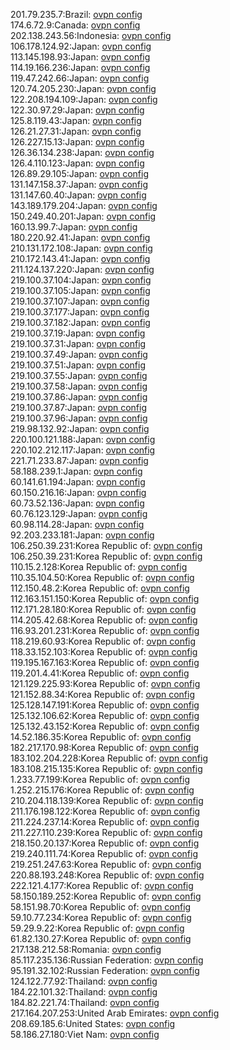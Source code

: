 201.79.235.7:Brazil: [ovpn config](vpn/201_79_235_7.ovpn)  
174.6.72.9:Canada: [ovpn config](vpn/174_6_72_9.ovpn)  
202.138.243.56:Indonesia: [ovpn config](vpn/202_138_243_56.ovpn)  
106.178.124.92:Japan: [ovpn config](vpn/106_178_124_92.ovpn)  
113.145.198.93:Japan: [ovpn config](vpn/113_145_198_93.ovpn)  
114.19.166.236:Japan: [ovpn config](vpn/114_19_166_236.ovpn)  
119.47.242.66:Japan: [ovpn config](vpn/119_47_242_66.ovpn)  
120.74.205.230:Japan: [ovpn config](vpn/120_74_205_230.ovpn)  
122.208.194.109:Japan: [ovpn config](vpn/122_208_194_109.ovpn)  
122.30.97.29:Japan: [ovpn config](vpn/122_30_97_29.ovpn)  
125.8.119.43:Japan: [ovpn config](vpn/125_8_119_43.ovpn)  
126.21.27.31:Japan: [ovpn config](vpn/126_21_27_31.ovpn)  
126.227.15.13:Japan: [ovpn config](vpn/126_227_15_13.ovpn)  
126.36.134.238:Japan: [ovpn config](vpn/126_36_134_238.ovpn)  
126.4.110.123:Japan: [ovpn config](vpn/126_4_110_123.ovpn)  
126.89.29.105:Japan: [ovpn config](vpn/126_89_29_105.ovpn)  
131.147.158.37:Japan: [ovpn config](vpn/131_147_158_37.ovpn)  
131.147.60.40:Japan: [ovpn config](vpn/131_147_60_40.ovpn)  
143.189.179.204:Japan: [ovpn config](vpn/143_189_179_204.ovpn)  
150.249.40.201:Japan: [ovpn config](vpn/150_249_40_201.ovpn)  
160.13.99.7:Japan: [ovpn config](vpn/160_13_99_7.ovpn)  
180.220.92.41:Japan: [ovpn config](vpn/180_220_92_41.ovpn)  
210.131.172.108:Japan: [ovpn config](vpn/210_131_172_108.ovpn)  
210.172.143.41:Japan: [ovpn config](vpn/210_172_143_41.ovpn)  
211.124.137.220:Japan: [ovpn config](vpn/211_124_137_220.ovpn)  
219.100.37.104:Japan: [ovpn config](vpn/219_100_37_104.ovpn)  
219.100.37.105:Japan: [ovpn config](vpn/219_100_37_105.ovpn)  
219.100.37.107:Japan: [ovpn config](vpn/219_100_37_107.ovpn)  
219.100.37.177:Japan: [ovpn config](vpn/219_100_37_177.ovpn)  
219.100.37.182:Japan: [ovpn config](vpn/219_100_37_182.ovpn)  
219.100.37.19:Japan: [ovpn config](vpn/219_100_37_19.ovpn)  
219.100.37.31:Japan: [ovpn config](vpn/219_100_37_31.ovpn)  
219.100.37.49:Japan: [ovpn config](vpn/219_100_37_49.ovpn)  
219.100.37.51:Japan: [ovpn config](vpn/219_100_37_51.ovpn)  
219.100.37.55:Japan: [ovpn config](vpn/219_100_37_55.ovpn)  
219.100.37.58:Japan: [ovpn config](vpn/219_100_37_58.ovpn)  
219.100.37.86:Japan: [ovpn config](vpn/219_100_37_86.ovpn)  
219.100.37.87:Japan: [ovpn config](vpn/219_100_37_87.ovpn)  
219.100.37.96:Japan: [ovpn config](vpn/219_100_37_96.ovpn)  
219.98.132.92:Japan: [ovpn config](vpn/219_98_132_92.ovpn)  
220.100.121.188:Japan: [ovpn config](vpn/220_100_121_188.ovpn)  
220.102.212.117:Japan: [ovpn config](vpn/220_102_212_117.ovpn)  
221.71.233.87:Japan: [ovpn config](vpn/221_71_233_87.ovpn)  
58.188.239.1:Japan: [ovpn config](vpn/58_188_239_1.ovpn)  
60.141.61.194:Japan: [ovpn config](vpn/60_141_61_194.ovpn)  
60.150.216.16:Japan: [ovpn config](vpn/60_150_216_16.ovpn)  
60.73.52.136:Japan: [ovpn config](vpn/60_73_52_136.ovpn)  
60.76.123.129:Japan: [ovpn config](vpn/60_76_123_129.ovpn)  
60.98.114.28:Japan: [ovpn config](vpn/60_98_114_28.ovpn)  
92.203.233.181:Japan: [ovpn config](vpn/92_203_233_181.ovpn)  
106.250.39.231:Korea Republic of: [ovpn config](vpn/106_250_39_231.ovpn)  
106.250.39.231:Korea Republic of: [ovpn config](vpn/106_250_39_231.ovpn)  
110.15.2.128:Korea Republic of: [ovpn config](vpn/110_15_2_128.ovpn)  
110.35.104.50:Korea Republic of: [ovpn config](vpn/110_35_104_50.ovpn)  
112.150.48.2:Korea Republic of: [ovpn config](vpn/112_150_48_2.ovpn)  
112.163.151.150:Korea Republic of: [ovpn config](vpn/112_163_151_150.ovpn)  
112.171.28.180:Korea Republic of: [ovpn config](vpn/112_171_28_180.ovpn)  
114.205.42.68:Korea Republic of: [ovpn config](vpn/114_205_42_68.ovpn)  
116.93.201.231:Korea Republic of: [ovpn config](vpn/116_93_201_231.ovpn)  
118.219.60.93:Korea Republic of: [ovpn config](vpn/118_219_60_93.ovpn)  
118.33.152.103:Korea Republic of: [ovpn config](vpn/118_33_152_103.ovpn)  
119.195.167.163:Korea Republic of: [ovpn config](vpn/119_195_167_163.ovpn)  
119.201.4.41:Korea Republic of: [ovpn config](vpn/119_201_4_41.ovpn)  
121.129.225.93:Korea Republic of: [ovpn config](vpn/121_129_225_93.ovpn)  
121.152.88.34:Korea Republic of: [ovpn config](vpn/121_152_88_34.ovpn)  
125.128.147.191:Korea Republic of: [ovpn config](vpn/125_128_147_191.ovpn)  
125.132.106.62:Korea Republic of: [ovpn config](vpn/125_132_106_62.ovpn)  
125.132.43.152:Korea Republic of: [ovpn config](vpn/125_132_43_152.ovpn)  
14.52.186.35:Korea Republic of: [ovpn config](vpn/14_52_186_35.ovpn)  
182.217.170.98:Korea Republic of: [ovpn config](vpn/182_217_170_98.ovpn)  
183.102.204.228:Korea Republic of: [ovpn config](vpn/183_102_204_228.ovpn)  
183.108.215.135:Korea Republic of: [ovpn config](vpn/183_108_215_135.ovpn)  
1.233.77.199:Korea Republic of: [ovpn config](vpn/1_233_77_199.ovpn)  
1.252.215.176:Korea Republic of: [ovpn config](vpn/1_252_215_176.ovpn)  
210.204.118.139:Korea Republic of: [ovpn config](vpn/210_204_118_139.ovpn)  
211.176.198.122:Korea Republic of: [ovpn config](vpn/211_176_198_122.ovpn)  
211.224.237.14:Korea Republic of: [ovpn config](vpn/211_224_237_14.ovpn)  
211.227.110.239:Korea Republic of: [ovpn config](vpn/211_227_110_239.ovpn)  
218.150.20.137:Korea Republic of: [ovpn config](vpn/218_150_20_137.ovpn)  
219.240.111.74:Korea Republic of: [ovpn config](vpn/219_240_111_74.ovpn)  
219.251.247.63:Korea Republic of: [ovpn config](vpn/219_251_247_63.ovpn)  
220.88.193.248:Korea Republic of: [ovpn config](vpn/220_88_193_248.ovpn)  
222.121.4.177:Korea Republic of: [ovpn config](vpn/222_121_4_177.ovpn)  
58.150.189.252:Korea Republic of: [ovpn config](vpn/58_150_189_252.ovpn)  
58.151.98.70:Korea Republic of: [ovpn config](vpn/58_151_98_70.ovpn)  
59.10.77.234:Korea Republic of: [ovpn config](vpn/59_10_77_234.ovpn)  
59.29.9.22:Korea Republic of: [ovpn config](vpn/59_29_9_22.ovpn)  
61.82.130.27:Korea Republic of: [ovpn config](vpn/61_82_130_27.ovpn)  
217.138.212.58:Romania: [ovpn config](vpn/217_138_212_58.ovpn)  
85.117.235.136:Russian Federation: [ovpn config](vpn/85_117_235_136.ovpn)  
95.191.32.102:Russian Federation: [ovpn config](vpn/95_191_32_102.ovpn)  
124.122.77.92:Thailand: [ovpn config](vpn/124_122_77_92.ovpn)  
184.22.101.32:Thailand: [ovpn config](vpn/184_22_101_32.ovpn)  
184.82.221.74:Thailand: [ovpn config](vpn/184_82_221_74.ovpn)  
217.164.207.253:United Arab Emirates: [ovpn config](vpn/217_164_207_253.ovpn)  
208.69.185.6:United States: [ovpn config](vpn/208_69_185_6.ovpn)  
58.186.27.180:Viet Nam: [ovpn config](vpn/58_186_27_180.ovpn)  
